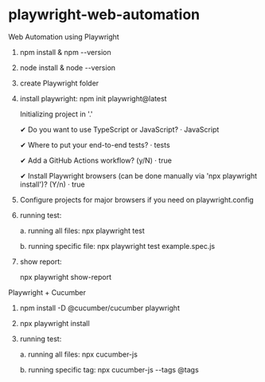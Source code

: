 # playwright-web-automation
Web Automation using Playwright

1. npm install & npm --version
2. node install & node --version
3. create Playwright folder
4. install playwright: npm init playwright@latest

    Initializing project in '.'

    ✔ Do you want to use TypeScript or JavaScript? · JavaScript

    ✔ Where to put your end-to-end tests? · tests

    ✔ Add a GitHub Actions workflow? (y/N) · true

    ✔ Install Playwright browsers (can be done manually via 'npx playwright install')? (Y/n) · true

6. Configure projects for major browsers if you need on playwright.config
7. running test:

    a. running all files: npx playwright test

    b. running specific file: npx playwright test example.spec.js
8. show report:

    npx playwright show-report

Playwright + Cucumber
1. npm install -D @cucumber/cucumber playwright
2. npx playwright install
3. running test: 

    a. running all files: npx cucumber-js

    b. running specific tag: npx cucumber-js --tags @tags
